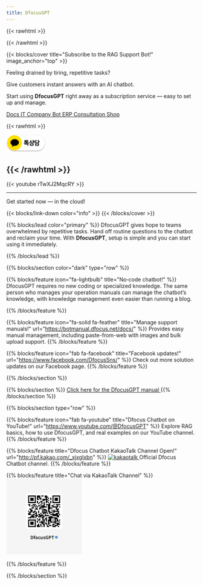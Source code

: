 ```yaml
---
title: DfocusGPT
---
```


{{< rawhtml >}}

<!-- Google tag (gtag.js) -->
<script async src="https://www.googletagmanager.com/gtag/js?id=G-7SKBGVZ04X"></script>
<script>
  window.dataLayer = window.dataLayer || [];
  function gtag(){dataLayer.push(arguments);} 
  gtag('js', new Date());
  gtag('config', 'G-7SKBGVZ04X');
  
  window.plugin_keys = '061ca831-72bb-417b-bb24-03185946b9be';
  window.requestUrl = 'https://gpt.dfocus.net';
</script>
<script src="https://testgpt.dfocus.net/static/chatbot-widget/js/dfocus-chatbot-load.js"></script>

{{< /rawhtml >}}

{{< blocks/cover title="Subscribe to the RAG Support Bot!" image_anchor="top" >}}

<div class="container-fluid py-5 text-center">
  <div class="row">
    <div class="col-lg-8 mx-auto">
      <p class="lead text-white">
        Feeling drained by tiring, repetitive tasks?
      </p>
      <p class="lead text-white">
        Give customers instant answers with an AI chatbot.
      </p>
      <p class="lead text-white">
        Start using <strong>DfocusGPT</strong> right away as a subscription service — easy to set up and manage.
      </p>
    </div>
  </div>
  </div>

<a class="btn btn-lg btn-primary me-3 mb-4" href="/docs/">
  Docs <i class="fas fa-arrow-alt-circle-right ms-2"></i>
</a>
<a class="btn btn-lg btn-secondary me-3 mb-4" href="https://dfocus.net">IT Company Bot<i class="fas fa-arrow-alt-circle-right ms-2"></i>
</a>
<a class="btn btn-lg btn-secondary me-3 mb-4" href="https://iquest.co.kr">ERP Consultation<i class="fas fa-arrow-alt-circle-right ms-2"></i>
</a>
<a class="btn btn-lg btn-secondary me-3 mb-4" href="https://dfocusgpt.dfocus.net">Shop<i class="fas fa-arrow-alt-circle-right ms-1"></i>
</a>


{{< rawhtml >}}

<script src="https://t1.kakaocdn.net/kakao_js_sdk/2.7.4/kakao.min.js"
  integrity="sha384-DKYJZ8NLiK8MN4/C5P2dtSmLQ4KwPaoqAfyA/DfmEc1VDxu4yyC7wy6K1Hs90nka" crossorigin="anonymous"></script>
<script>
  Kakao.init('e8966f18d6f93a8ef4adff2a7c6cf6b3');
  function chatChannel() {
    Kakao.Channel.chat({ channelPublicId: '_xjxgIxbn' });
  }
</script>

<a id="chat-channel-button" href="javascript:chatChannel()">
  <img src="image.png" alt="Chat on KakaoTalk Channel" />
  </a>

{{< /rawhtml >}}
----------------

{{< youtube rTwXJ2MqcRY >}}

----------------

<p class="lead mt-5"> Get started now — in the cloud!</p>
{{< blocks/link-down color="info" >}}
{{< /blocks/cover >}}


{{% blocks/lead color="primary" %}}
DfocusGPT gives hope to teams overwhelmed by repetitive tasks. Hand off routine questions to the chatbot and reclaim your time. With **DfocusGPT**, setup is simple and you can start using it immediately.

{{% /blocks/lead %}}

{{% blocks/section color="dark" type="row" %}}

{{% blocks/feature icon="fa-lightbulb" title="No‑code chatbot!" %}}
DfocusGPT requires no new coding or specialized knowledge. 
The same person who manages your operation manuals can manage the chatbot’s knowledge, with knowledge management even easier than running a blog.

{{% /blocks/feature %}}

{{% blocks/feature icon="fa-solid fa-feather" title="Manage support manuals!" url="https://botmanual.dfocus.net/docs/" %}}
Provides easy manual management, including paste-from-web with images and bulk upload support.
{{% /blocks/feature %}}

{{% blocks/feature icon="fab fa-facebook" title="Facebook updates!" url="https://www.facebook.com/DfocusSns/" %}}
Check out more solution updates on our Facebook page.
{{% /blocks/feature %}}

{{% /blocks/section %}}

{{% blocks/section %}}
<a class="btn btn-lg btn-primary me-3 mb-4" href="/docs/">
  Click here for the DfocusGPT manual<i class="fab ms-2 "></i>
</a>
{{% /blocks/section %}}


{{% blocks/section type="row" %}}

{{% blocks/feature icon="fab fa-youtube" title="Dfocus Chatbot on YouTube!"
    url="https://www.youtube.com/@DfocusGPT" %}}
Explore RAG basics, how to use DfocusGPT, and real examples on our YouTube channel.
{{% /blocks/feature %}}

{{% blocks/feature title="Dfocus Chatbot KakaoTalk Channel Open!" url="http://pf.kakao.com/_xjxgIxbn" %}}
<a href="http://pf.kakao.com/_xjxgIxbn">
  <img src="/static/kakaotalk_sharing_btn_medium_ov.png" alt="kakaotalk" style="width:50px; height:auto;">
</a> Official Dfocus Chatbot channel.
{{% /blocks/feature %}}

{{% blocks/feature  title="Chat via KakaoTalk Channel" %}}
<img src="qr-chat.png" alt="KakaoTalk Chatbot QR" width="200" height="200">

{{% /blocks/feature %}}

{{% /blocks/section %}}
